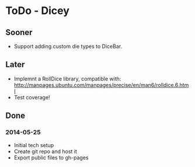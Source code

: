 # ToDo - Dicey

## Sooner

* Support adding custom die types to DiceBar.

## Later

* Implemnt a RollDice library, compatible with: http://manpages.ubuntu.com/manpages/precise/en/man6/rolldice.6.html
* Test coverage!

## Done

### 2014-05-25

* Initial tech setup
* Create git repo and host it
* Export public files to gh-pages